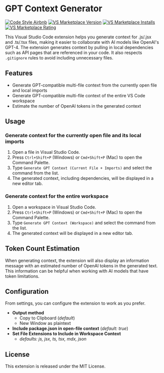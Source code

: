# GPT Context Generator

[![Code Style Airbnb](https://badgen.net/badge/code%20style/airbnb/ff5a5f?icon=airbnb)](https://github.com/airbnb/javascript)
[![VS Marketplace Version](https://badgen.net/vs-marketplace/v/codybrom.gpt-context-generator)](https://marketplace.visualstudio.com/items?itemName=codybrom.gpt-context-generator)
[![VS Marketplace Installs](https://badgen.net/vs-marketplace/i/codybrom.gpt-context-generator)](https://marketplace.visualstudio.com/items?itemName=codybrom.gpt-context-generator)
[![VS Marketplace Rating](https://badgen.net/vs-marketplace/d/codybrom.gpt-context-generator)](https://marketplace.visualstudio.com/items?itemName=codybrom.gpt-context-generator)

This Visual Studio Code extension helps you generate context for .js/.jsx and .ts/.tsx files, making
it easier to collaborate with AI models like OpenAI's GPT-4. The extension generates context by
pulling in local dependencies such as API pages that are referenced in your code. It also respects
`.gitignore` rules to avoid including unnecessary files.

## Features

- Generate GPT-compatible multi-file context from the currently open file and local imports
- Generate GPT-compatible multi-file context of the entire VS Code workspace
- Estimate the number of OpenAI tokens in the generated context

## Usage

### Generate context for the currently open file and its local imports

1.  Open a file in Visual Studio Code.
2.  Press `Ctrl+Shift+P` (Windows) or `Cmd+Shift+P` (Mac) to open the Command Palette.
3.  Type `Generate GPT Context (Current File + Imports)` and select the command from the list.
4.  The generated context, including dependencies, will be displayed in a new editor tab.

### Generate context for the entire workspace

1.  Open a workspace in Visual Studio Code.
2.  Press `Ctrl+Shift+P` (Windows) or `Cmd+Shift+P` (Mac) to open the Command Palette.
3.  Type `Generate GPT Context (Workspace)` and select the command from the list.
4.  The generated context will be displayed in a new editor tab.

## Token Count Estimation

When generating context, the extension will also display an information message with an estimated
number of OpenAI tokens in the generated text. This information can be helpful when working with AI
models that have token limitations.

## Configuration

From settings, you can configure the extension to work as you prefer.

- **Output method**
  - Copy to Clipboard (_default_)
  - New Window as plaintext
- **Include package.json in open-file context** (_default: true_)
- **Set File Extensions to Include in Workspace Context**
  - _defaults: js, jsx, ts, tsx, mdx, json_

## License

This extension is released under the MIT License.
